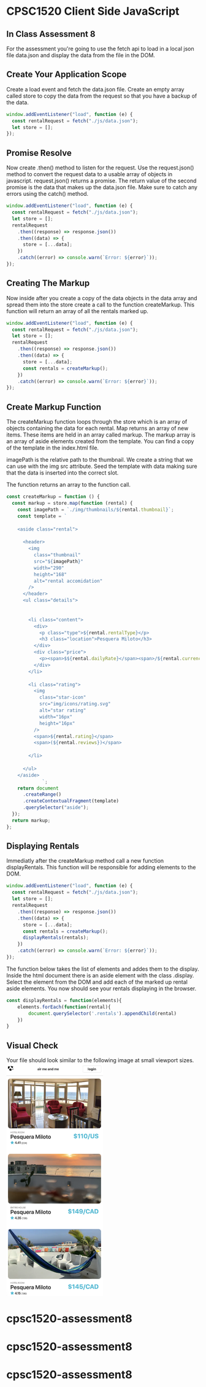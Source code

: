 # CPSC1520 Client Side JavaScript

## In Class Assessment 8

For the assessment you're going to use the fetch api to load in a local json file data.json and display the data from the file in the DOM.

## Create Your Application Scope

Create a load event and fetch the data.json file. Create an empty array called store to copy the data from the request so that you have a backup of the data.

```js
window.addEventListener("load", function (e) {
  const rentalRequest = fetch("./js/data.json");
  let store = [];
});
```

## Promise Resolve

Now create .then() method to listen for the request. Use the request.json() method to convert the request data to a usable array of objects in javascript. request.json() returns a promise. The return value of the second promise is the data that makes up the data.json file. Make sure to catch any errors using the catch() method.

```js
window.addEventListener("load", function (e) {
  const rentalRequest = fetch("./js/data.json");
  let store = [];
  rentalRequest
    .then((response) => response.json())
    .then((data) => {
      store = [...data];
    })
    .catch((error) => console.warn(`Error: ${error}`));
});
```

## Creating The Markup

Now inside after you create a copy of the data objects in the data array and spread them into the store create a call to the function createMarkup. This function will return an array of all the rentals marked up.

```js
window.addEventListener("load", function (e) {
  const rentalRequest = fetch("./js/data.json");
  let store = [];
  rentalRequest
    .then((response) => response.json())
    .then((data) => {
      store = [...data];
      const rentals = createMarkup();
    })
    .catch((error) => console.warn(`Error: ${error}`));
});
```

## Create Markup Function

The createMarkup function loops through the store which is an array of objects containing the data for each rental. Map returns an array of new items. These items are held in an array called markup. The markup array is an array of aside elements created from the template. You can find a copy of the template in the index.html file.

imagePath is the relative path to the thumbnail. We create a string that we can use with the img src attribute. Seed the template with data making sure that the data is inserted into the correct slot.

The function returns an array to the function call.

```js
const createMarkup = function () {
  const markup = store.map(function (rental) {
    const imagePath = `./img/thumbnails/${rental.thumbnail}`;
    const template = `           
 
    <aside class="rental">
      
      <header>
        <img
          class="thumbnail"
          src="${imagePath}"
          width="290"
          height="168"
          alt="rental accomidation"
        />
      </header>
      <ul class="details">
   
        
        <li class="content">
          <div>
            <p class="type">${rental.rentalType}</p>
            <h3 class="location">Pesquera Miloto</h3>
          </div>
          <div class="price">
            <p><span>$${rental.dailyRate}</span><span>/${rental.currency}</span></p>
          </div>
        </li>
        
        <li class="rating">
          <img
            class="star-icon"
            src="img/icons/rating.svg"
            alt="star rating"
            width="16px"
            height="16px"
          />
          <span>${rental.rating}</span>
          <span>(${rental.reviews})</span>
         
        </li>
       
      </ul>
    </aside>
             `;
    return document
      .createRange()
      .createContextualFragment(template)
      .querySelector("aside");
  });
  return markup;
};
```

## Displaying Rentals

Immediatly after the createMarkup method call a new function displayRentals. This function will be responsible for adding elements to the DOM.

```js
window.addEventListener("load", function (e) {
  const rentalRequest = fetch("./js/data.json");
  let store = [];
  rentalRequest
    .then((response) => response.json())
    .then((data) => {
      store = [...data];
      const rentals = createMarkup();
      displayRentals(rentals);
    })
    .catch((error) => console.warn(`Error: ${error}`));
});
```  
The function below takes the list of elements and addes them to the display. Inside the html document there is an aside element with the class .display. Select the element from the DOM and add each of the marked up rental aside elements. You now should see your rentals displaying in the browser.
```js
const displayRentals = function(elements){
    elements.forEach(function(rental){
        document.querySelector('.rentals').appendChild(rental)
    })
}
```

## Visual Check
Your file should look similar to the following image at small viewport sizes.
<img src="img/readme/demo.png" width="50%" height="50%">
# cpsc1520-assessment8
# cpsc1520-assessment8
# cpsc1520-assessment8
